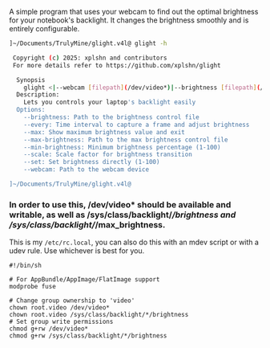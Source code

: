 A simple program that uses your webcam to find out the optimal brightness for your notebook's backlight.
It changes the brightness smoothly and is entirely configurable.

```sh
]~/Documents/TrulyMine/glight.v4l@ glight -h

 Copyright (c) 2025: xplshn and contributors
 For more details refer to https://github.com/xplshn/glight

  Synopsis
    glight <|--webcam [filepath](/dev/video*)|--brightness [filepath](/sys/class/backlight/*/brightness)|--max-brightness [filepath](/sys/class/backlight/*/max_brightness)|--min-brightness [1-100](10)|--set [1-100]|--max [1-100]|--scale [1-100](120)> [FILE/s]
  Description:
    Lets you controls your laptop's backlight easily
  Options:
    --brightness: Path to the brightness control file
    --every: Time interval to capture a frame and adjust brightness
    --max: Show maximum brightness value and exit
    --max-brightness: Path to the max brightness control file
    --min-brightness: Minimum brightness percentage (1-100)
    --scale: Scale factor for brightness transition
    --set: Set brightness directly (1-100)
    --webcam: Path to the webcam device

]~/Documents/TrulyMine/glight.v4l@
```

### In order to use this, /dev/video* should be available and writable, as well as /sys/class/backlight/*/brightness and /sys/class/backlight/*/max_brightness.
This is my `/etc/rc.local`, you can also do this with an mdev script or with a udev rule. Use whichever is best for you.
```
#!/bin/sh

# For AppBundle/AppImage/FlatImage support
modprobe fuse

# Change group ownership to 'video'
chown root.video /dev/video*
chown root.video /sys/class/backlight/*/brightness
# Set group write permissions
chmod g+rw /dev/video*
chmod g+rw /sys/class/backlight/*/brightness

```
